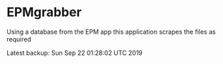 # EPMgrabber
Using a database from the EPM app this application scrapes the files as required


Latest backup: Sun Sep 22 01:28:02 UTC 2019
